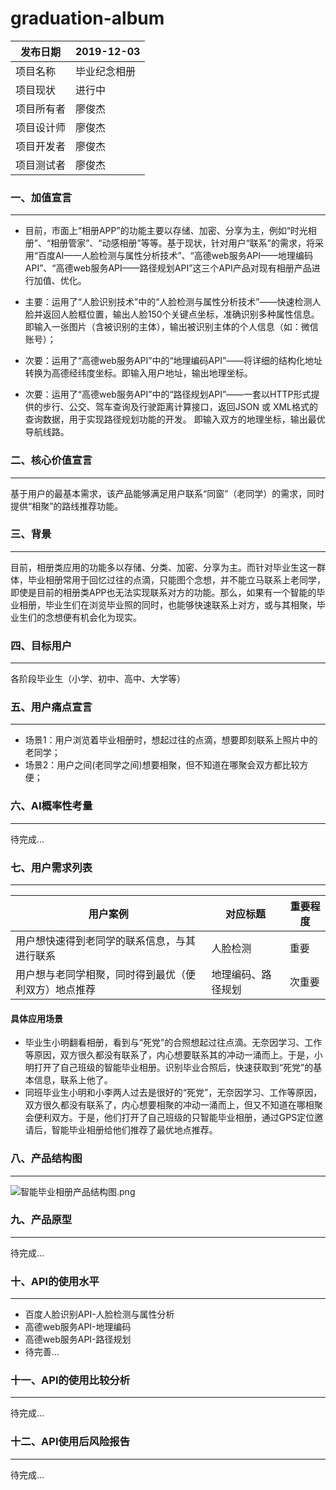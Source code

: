 # graduation-album

 |发布日期 | 2019-12-03 | 
-|-|
项目名称| 毕业纪念相册| 
项目现状| 进行中| 
项目所有者| 廖俊杰| 
项目设计师| 廖俊杰| 
项目开发者|廖俊杰| 
项目测试者| 廖俊杰| 

### 一、加值宣言
*** 
- 目前，市面上“相册APP”的功能主要以存储、加密、分享为主，例如“时光相册”、“相册管家”、“动感相册”等等。基于现状，针对用户“联系”的需求，将采用“百度AI——人脸检测与属性分析技术”、“高德web服务API——地理编码API”、“高德web服务API——路径规划API”这三个API产品对现有相册产品进行加值、优化。

- 主要：运用了“人脸识别技术”中的“人脸检测与属性分析技术”——快速检测人脸并返回人脸框位置，输出人脸150个关键点坐标，准确识别多种属性信息。即输入一张图片（含被识别的主体），输出被识别主体的个人信息（如：微信账号）；

- 次要：运用了“高德web服务API”中的“地理编码API”——将详细的结构化地址转换为高德经纬度坐标。即输入用户地址，输出地理坐标。
            
- 次要：运用了“高德web服务API”中的“路径规划API”——一套以HTTP形式提供的步行、公交、驾车查询及行驶距离计算接口，返回JSON 或 XML格式的查询数据，用于实现路径规划功能的开发。 即输入双方的地理坐标，输出最优导航线路。



### 二、核心价值宣言
***
基于用户的最基本需求，该产品能够满足用户联系“同窗”（老同学）的需求，同时提供“相聚”的路线推荐功能。

### 三、背景
***
目前，相册类应用的功能多以存储、分类、加密、分享为主。而针对毕业生这一群体，毕业相册常用于回忆过往的点滴，只能图个念想，并不能立马联系上老同学，即使是目前的相册类APP也无法实现联系对方的功能。那么，如果有一个智能的毕业相册，毕业生们在浏览毕业照的同时，也能够快速联系上对方，或与其相聚，毕业生们的念想便有机会化为现实。
### 四、目标用户
***
各阶段毕业生（小学、初中、高中、大学等）

### 五、用户痛点宣言
***
- 场景1：用户浏览着毕业相册时，想起过往的点滴，想要即刻联系上照片中的老同学；
- 场景2：用户之间(老同学之间)想要相聚，但不知道在哪聚会双方都比较方便；

### 六、AI概率性考量
***
待完成...

### 七、用户需求列表
***
用户案例 | 对应标题 |  重要程度
-|-|-
用户想快速得到老同学的联系信息，与其进行联系 | 人脸检测 | 重要 |
用户想与老同学相聚，同时得到最优（便利双方）地点推荐 | 地理编码、路径规划 | 次重要|

#### 具体应用场景
- 毕业生小明翻看相册，看到与“死党”的合照想起过往点滴。无奈因学习、工作等原因，双方很久都没有联系了，内心想要联系其的冲动一涌而上。于是，小明打开了自己班级的智能毕业相册。识别毕业合照后，快速获取到“死党”的基本信息，联系上他了。
- 同班毕业生小明和小李两人过去是很好的“死党”，无奈因学习、工作等原因，双方很久都没有联系了，内心想要相聚的冲动一涌而上，但又不知道在哪相聚会便利双方。于是，他们打开了自己班级的只智能毕业相册，通过GPS定位邀请后，智能毕业相册给他们推荐了最优地点推荐。

### 八、产品结构图
***
![智能毕业相册产品结构图.png](https://upload-images.jianshu.io/upload_images/9455181-39af9d5670fc0ab2.png?imageMogr2/auto-orient/strip%7CimageView2/2/w/1240)


### 九、产品原型
***
待完成...

### 十、API的使用水平
***
- 百度人脸识别API-人脸检测与属性分析
- 高德web服务API-地理编码
- 高德web服务API-路径规划
- 待完善...

### 十一、API的使用比较分析
***
待完成...

### 十二、API使用后风险报告
***
待完成...




